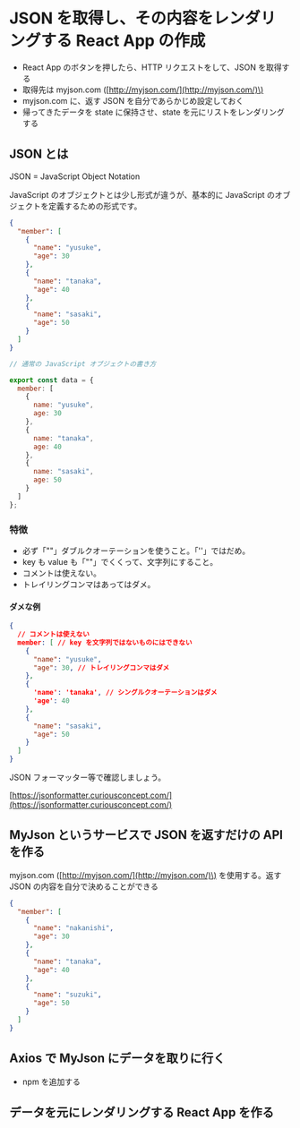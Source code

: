 # JSON を取得し、その内容をレンダリングする React App の作成

* React App のボタンを押したら、HTTP リクエストをして、JSON を取得する
* 取得先は myjson.com \([http://myjson.com/](http://myjson.com/)\)
* myjson.com に、返す JSON を自分であらかじめ設定しておく
* 帰ってきたデータを state に保持させ、state を元にリストをレンダリングする

## JSON とは

JSON = JavaScript Object Notation

JavaScript のオブジェクトとは少し形式が違うが、基本的に JavaScript のオブジェクトを定義するための形式です。

```json
{
  "member": [
    {
      "name": "yusuke",
      "age": 30
    },
    {
      "name": "tanaka",
      "age": 40
    },
    {
      "name": "sasaki",
      "age": 50
    }
  ]
}
```

```js
// 通常の JavaScript オブジェクトの書き方

export const data = {
  member: [
    {
      name: "yusuke",
      age: 30
    },
    {
      name: "tanaka",
      age: 40
    },
    {
      name: "sasaki",
      age: 50
    }
  ]
};
```

### 特徴

* 必ず「""」ダブルクオーテーションを使うこと。「''」ではだめ。
* key も value も「""」でくくって、文字列にすること。
* コメントは使えない。
* トレイリングコンマはあってはダメ。 

#### ダメな例

```json
{
  // コメントは使えない
  member: [ // key を文字列ではないものにはできない
    {
      "name": "yusuke",
      "age": 30, // トレイリングコンマはダメ
    },
    {
      'name': 'tanaka', // シングルクオーテーションはダメ
      'age': 40
    },
    {
      "name": "sasaki",
      "age": 50
    }
  ]
}
```

JSON フォーマッター等で確認しましょう。

[https://jsonformatter.curiousconcept.com/](https://jsonformatter.curiousconcept.com/)

## MyJson というサービスで JSON を返すだけの API を作る

myjson.com \([http://myjson.com/](http://myjson.com/)\) を使用する。返す JSON の内容を自分で決めることができる

```json
{
  "member": [
    {
      "name": "nakanishi",
      "age": 30
    },
    {
      "name": "tanaka",
      "age": 40
    },
    {
      "name": "suzuki",
      "age": 50
    }
  ]
}
```

## Axios で MyJson にデータを取りに行く

* npm を追加する

## データを元にレンダリングする React App を作る



